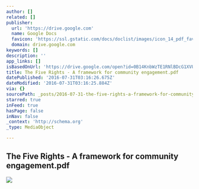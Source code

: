 ```yaml
---
author: []
related: []
publisher:
  url: 'https://drive.google.com'
  name: Google Docs
  favicon: 'https://ssl.gstatic.com/docs/doclist/images/icon_14_pdf_favicon.ico'
  domain: drive.google.com
keywords: []
description: ''
app_links: []
isBasedOnUrl: 'https://drive.google.com/open?id=0B14KnbWzTE1RNlBDcG1XVUxIUDA'
title: The Five Rights - A framework for community engagement.pdf
datePublished: '2016-07-31T03:16:26.675Z'
dateModified: '2016-07-31T03:16:25.884Z'
via: {}
sourcePath: _posts/2016-07-31-the-five-rights-a-framework-for-community-engagementpdf.md
starred: true
inFeed: true
hasPage: false
inNav: false
_context: 'http://schema.org'
_type: MediaObject

---
```

<article style=""><h1>The Five Rights - A framework for community engagement.pdf</h1><img src="https://lh6.googleusercontent.com/2MZB18jeye5MxaCd56IgtW7hBQ-dW0fLI9kpN2i4RzvMY_MHP99NZA=w1200-h630-p" /></article>